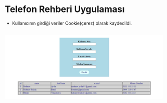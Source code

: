 # Telefon Rehberi Uygulaması

- Kullanıcının girdiği veriler Cookie(çerez) olarak kaydedildi.

## ![Telefon Rehberi](form-image.JPG "Telefon Rehberi")
